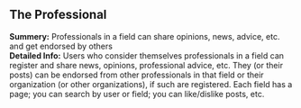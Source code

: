 <h2>The Professional</h2>

<b>Summery:</b> Professionals in a field can share opinions, news, advice, etc. and get endorsed by others
<br />
<b>Detailed Info:</b> Users who consider themselves professionals in a field can register and share news, opinions, professional advice, etc.
They (or their posts) can be endorsed from other professionals in that field or their organization (or other organizations), if such are registered. 
Each field has a page; you can search by user or field; you can like/dislike posts, etc.